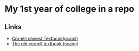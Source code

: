 # My 1st year of college in a repo
## Links
- [Cornell newest Textbook(ocaml)](https://cs3110.github.io/textbook/chapters/intro/intro.html)
- [The old cornell textbook (ocaml)](https://courses.cs.cornell.edu/cs3110/2021sp/textbook/)

